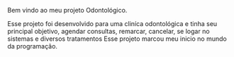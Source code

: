 Bem vindo ao meu projeto Odontológico.

Esse projeto foi desenvolvido para uma cliníca odontológica e tinha seu principal objetivo, agendar consultas, remarcar, cancelar, se logar no sistemas e diversos tratamentos
Esse projeto marcou meu inicio no mundo da programação.
